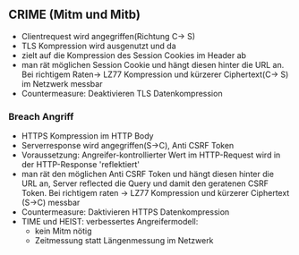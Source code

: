 

## CRIME (Mitm und Mitb)
- Clientrequest wird angegriffen(Richtung C-> S)
- TLS Kompression wird ausgenutzt und da
- zielt auf die Kompression des Session Cookies im Header ab
- man rät möglichen Session Cookie und hängt diesen hinter die URL an.  Bei richtigem Raten-> LZ77 Kompression und kürzerer Ciphertext(C-> S) im Netzwerk messbar
- Countermeasure: Deaktivieren TLS Datenkompression




### Breach Angriff
- HTTPS Kompression im HTTP Body 
- Serverresponse wird angegriffen(S->C), Anti CSRF Token
- Voraussetzung: Angreifer-kontrollierter Wert im HTTP-Request wird in
der HTTP-Response 'reflektiert'
- man rät den möglichen Anti CSRF Token und hängt diesen hinter die URL an, Server reflected die Query und damit den geratenen CSRF Token. Bei richtigem raten -> LZ77 Kompression und kürzerer Ciphertext (S->C) messbar
- Countermeasure: Daktivieren HTTPS Datenkompression
- TIME und HEIST: verbessertes Angreifermodell: 
	- kein Mitm nötig
	- Zeitmessung statt Längenmessung im Netzwerk
